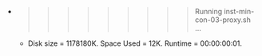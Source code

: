 * >>>>>>>>> Running inst-min-con-03-proxy.sh ...
  * Disk size = 1178180K. Space Used = 12K. Runtime = 00:00:00:01.
